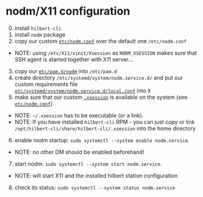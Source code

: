 # nodm/X11 configuration

0. install `hilbert-cli`
1. install `nodm` package
2. copy our custom [`etc/nodm.conf`](etc/nodm.conf) over the default one `/etc/nodm.conf`
  * NOTE: using `/etc/X11/xinit/Xsession` as `NODM_XSESSION` makes sure that SSH agent is started together with X11 server...
3. copy our [`etc/pam.d/nodm`](etc/pam.d/nodm) into `/etc/pam.d`
4. create directory `/etc/systemd/system/nodm.service.d/` and put our custom requirements file [`etc/systemd/system/nodm.service.d/local.conf`](etc/systemd/system/nodm.service.d/local.conf) into it
5. make sure that our custom [`.xsession`](.xsession) is available on the system (see [`etc/nodm.conf`](etc/nodm.conf))
  * NOTE: `~/.xsession` has to be executable (or a link).
  * NOTE: If you have installed `hilbert-cli` RPM - you can just copy or link `/opt/hilbert-cli/share/hilbert-cli/.xsession` into the home directory
6. enable nodm startup: `sudo systemctl --system enable nodm.service`. 
  * NOTE: no other DM should be enabled beforehand!
7. start nodm: `sudo systemctl --system start nodm.service`. 
  * NOTE: will start X11 and the installed hilbert station configuration
8. check its status: `sudo systemctl --system status nodm.service`

